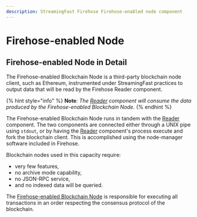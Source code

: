 ```yaml
---
description: StreamingFast Firehose Firehose-enabled node component
---
```


# Firehose-enabled Node

## Firehose-enabled Node in Detail

The Firehose-enabled Blockchain Node is a third-party blockchain node client, such as Ethereum, instrumented under StreamingFast practices to output data that will be read by the Firehose Reader component.

{% hint style="info" %}
**Note**_: The_ [_Reader_](reader.md) _component will consume the data produced by the Firehose-enabled Blockchain Node._
{% endhint %}

The Firehose-enabled Blockchain Node runs in tandem with the [Reader](reader.md) component. The two components are connected either through a UNIX pipe using `stdout`, or by having the [Reader](reader.md) component's process execute and fork the blockchain client. This is accomplished using the node-manager software included in Firehose.

Blockchain nodes used in this capacity require:

* very few features,
* no archive mode capability,
* no JSON-RPC service,
* and no indexed data will be queried.

The [Firehose-enabled Blockchain Node](firehose-enabled-node.md) is responsible for executing all transactions in an order respecting the consensus protocol of the blockchain.
